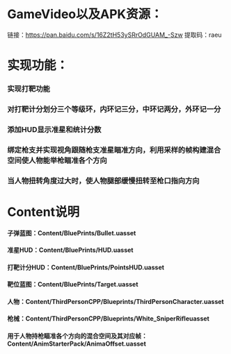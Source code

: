 # GameVideo以及APK资源：

链接：https://pan.baidu.com/s/16Z2tH53ySRrOdGUAM_-Szw 
提取码：raeu 



# 实现功能：

### 实现打靶功能

### 对打靶计分划分三个等级环，内环记三分，中环记两分，外环记一分

### 添加HUD显示准星和统计分数

### 绑定枪支并实现视角跟随枪支准星瞄准方向，利用采样的帧构建混合空间使人物能举枪瞄准各个方向

### 当人物扭转角度过大时，使人物腿部缓慢扭转至枪口指向方向



# Content说明

#### 子弹蓝图：Content/BluePrints/Bullet.uasset

#### 准星HUD：Content/BluePrints/HUD.uasset

#### 打靶计分HUD：Content/BluePrints/PointsHUD.uasset

#### 靶位蓝图：Content/BluePrints/Target.uasset

#### 人物：Content/ThirdPersonCPP/Blueprints/ThirdPersonCharacter.uasset

#### 枪械：Content/ThirdPersonCPP/Blueprints/White_SniperRifleuasset

#### 用于人物持枪瞄准各个方向的混合空间及其对应帧：Content/AnimStarterPack/AnimaOffset.uasset